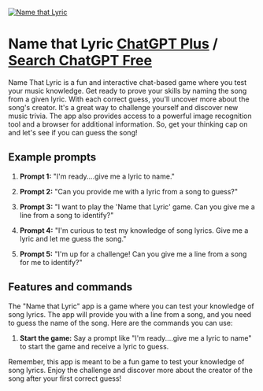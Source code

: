 
[![Name that Lyric](https://files.oaiusercontent.com/file-dJtpnY1gZer0tSFIgNuj8Q62?se=2123-10-18T03%3A16%3A51Z&sp=r&sv=2021-08-06&sr=b&rscc=max-age%3D31536000%2C%20immutable&rscd=attachment%3B%20filename%3D97793544-3852-458b-a91f-0af532ba2fbf.png&sig=toujB99kh3dxEqFWaFkDjVJLR7ItCrCzlbPPoDz%2BIfU%3D)](https://chat.openai.com/g/g-nGYoMq3fx-name-that-lyric)

# Name that Lyric [ChatGPT Plus](https://chat.openai.com/g/g-nGYoMq3fx-name-that-lyric) / [Search ChatGPT Free](https://gptcall.net/index.html#/?search=Name%20that%20Lyric)

Name That Lyric is a fun and interactive chat-based game where you test your music knowledge. Get ready to prove your skills by naming the song from a given lyric. With each correct guess, you'll uncover more about the song's creator. It's a great way to challenge yourself and discover new music trivia. The app also provides access to a powerful image recognition tool and a browser for additional information. So, get your thinking cap on and let's see if you can guess the song!

## Example prompts

1. **Prompt 1:** "I'm ready....give me a lyric to name."

2. **Prompt 2:** "Can you provide me with a lyric from a song to guess?"

3. **Prompt 3:** "I want to play the 'Name that Lyric' game. Can you give me a line from a song to identify?"

4. **Prompt 4:** "I'm curious to test my knowledge of song lyrics. Give me a lyric and let me guess the song."

5. **Prompt 5:** "I'm up for a challenge! Can you give me a line from a song for me to identify?"

## Features and commands

The "Name that Lyric" app is a game where you can test your knowledge of song lyrics. The app will provide you with a line from a song, and you need to guess the name of the song. Here are the commands you can use:

1. **Start the game:** Say a prompt like "I'm ready....give me a lyric to name" to start the game and receive a lyric to guess.

Remember, this app is meant to be a fun game to test your knowledge of song lyrics. Enjoy the challenge and discover more about the creator of the song after your first correct guess!


